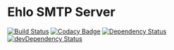 # Ehlo SMTP Server

[![Build Status](https://img.shields.io/travis/ehlo-io/ehlo.svg?style=flat-square)](https://travis-ci.org/ehlo-io/ehlo)
[![Codacy Badge](https://img.shields.io/codacy/ba83ed6ee04c4eb2b40131d68b12bcff.svg?style=flat-square)](https://www.codacy.com/public/ehlo-io/ehlo.git)
[![Dependency Status](https://img.shields.io/david/ehlo-io/ehlo.svg?style=flat-square)](https://david-dm.org/ehlo-io/ehlo) 
[![devDependency Status](https://img.shields.io/david/dev/ehlo-io/ehlo.svg?style=flat-square)](https://david-dm.org/ehlo-io/ehlo#info=devDependencies)
